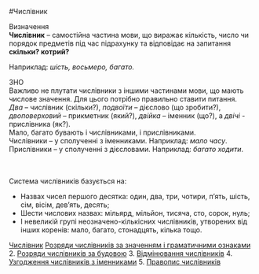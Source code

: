 #Числівник

<div class="eoz-wrap">
<span class="eoz">Визначення</span>
<div class="eoz-text">
<strong>Числiвник</strong> – самостiйна частина мови, що виражає кiлькiсть, число чи порядок предметiв пiд час пiдрахунку та вiдповiдає на запитання <b>скiльки? котрий?</b>
</div>
</div>



<span class="p1">Наприклад</span>: <i>шiсть, восьмеро, багато.</i>

<div class="add-wrap">
<span class="add">ЗНО</span>
<div class="add-text">
Важливо не плутати числiвники з iншими частинами мови, що мають числове значення. Для цього потрiбно правильно ставити питання.<br>
<i>Два</i> – числiвник (скiльки?), <i>подвоїти</i> – дiєслово (що зробити?), <i>двоповерховий</i> – прикметник (який?), <i>двiйка</i> – iменник (що?), а <i>двiчi</i> - прислiвникa (як?).<br>
Мало, багато бувають i числiвниками, i прислiвниками.<br>
Числiвники – у сполученнi з iменниками. Наприклад: <i>мало часу</i>.<br>
Прислiвники – у сполученнi з дiєсловами. Наприклад: <i>багато ходити</i>.
</div>
<br>
<br>

<span class="p1">Система числiвникiв базується на:</span>

<ul>
<li>Назвах чисел першого десятка: один, два, три, чотири, п’ять, шiсть, сiм, вiсiм, дев’ять, десять;</li>
<li> Шести числових назвах: мiльярд, мiльйон, тисяча, сто, сорок, нуль;</li>
<li> I невеликiй групi неозначено-кiлькiсних числiвникiв, утворених вiд iнших коренiв: мало, багато, стонадцять, кiлька тощо.</li>
</ul>

[Числiвник](7/chislivnik.md)
[Розряди числiвникiв за значенням i граматичними ознаками](7/rozryzdi_chislivnikiv_za_znachennyam.md)
    2. [Розряди числiвникiв за будовою](7/rozryadi_chislivnikiv_za_budovoyu.md) 
    3. [Вiдмiнювання числiвникiв](7/vidminuvannya_kilkisnih_chislivnikiv.md)
    4. [Узгодження числiвникiв з iменниками](7/uzgodzennya_chislivnikiv_z_imennikami.md)
    5. [Правопис числiвникiв](7/pravopis_chislivnikiv.md)